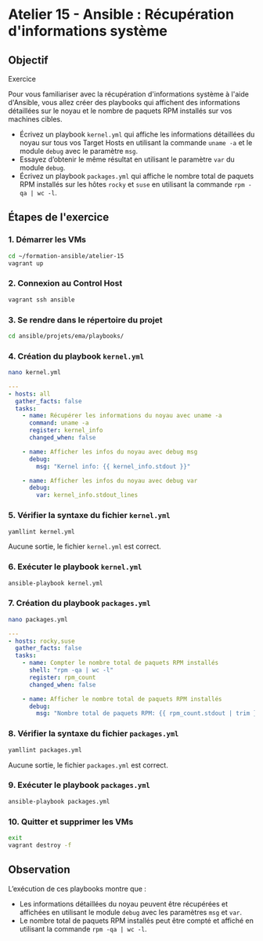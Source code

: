 # Atelier 15 - Ansible : Récupération d'informations système

## Objectif
Exercice

Pour vous familiariser avec la récupération d'informations système à l'aide d'Ansible, vous allez créer des playbooks qui affichent des informations détaillées sur le noyau et le nombre de paquets RPM installés sur vos machines cibles.

- Écrivez un playbook `kernel.yml` qui affiche les informations détaillées du noyau sur tous vos Target Hosts en utilisant la commande `uname -a` et le module `debug` avec le paramètre `msg`.
- Essayez d’obtenir le même résultat en utilisant le paramètre `var` du module `debug`.
- Écrivez un playbook `packages.yml` qui affiche le nombre total de paquets RPM installés sur les hôtes `rocky` et `suse` en utilisant la commande `rpm -qa | wc -l`.

## Étapes de l'exercice

### 1. Démarrer les VMs
```bash
cd ~/formation-ansible/atelier-15
vagrant up
```

### 2. Connexion au Control Host
```bash
vagrant ssh ansible
```

### 3. Se rendre dans le répertoire du projet
```bash
cd ansible/projets/ema/playbooks/
```

### 4. Création du playbook `kernel.yml`
```bash
nano kernel.yml
```
```yml
---
- hosts: all
  gather_facts: false
  tasks:
    - name: Récupérer les informations du noyau avec uname -a
      command: uname -a
      register: kernel_info
      changed_when: false

    - name: Afficher les infos du noyau avec debug msg
      debug:
        msg: "Kernel info: {{ kernel_info.stdout }}"

    - name: Afficher les infos du noyau avec debug var
      debug:
        var: kernel_info.stdout_lines
```

### 5. Vérifier la syntaxe du fichier `kernel.yml`
```bash
yamllint kernel.yml
```
Aucune sortie, le fichier `kernel.yml` est correct.

### 6. Exécuter le playbook `kernel.yml`
```bash
ansible-playbook kernel.yml
```

### 7. Création du playbook `packages.yml`
```bash
nano packages.yml
```
```yml
---
- hosts: rocky,suse
  gather_facts: false
  tasks:
    - name: Compter le nombre total de paquets RPM installés
      shell: "rpm -qa | wc -l"
      register: rpm_count
      changed_when: false

    - name: Afficher le nombre total de paquets RPM installés
      debug:
        msg: "Nombre total de paquets RPM: {{ rpm_count.stdout | trim }}"
```

### 8. Vérifier la syntaxe du fichier `packages.yml`
```bash
yamllint packages.yml
```
Aucune sortie, le fichier `packages.yml` est correct.

### 9. Exécuter le playbook `packages.yml`
```bash
ansible-playbook packages.yml
```

### 10. Quitter et supprimer les VMs
```bash
exit
vagrant destroy -f
```

## Observation
L’exécution de ces playbooks montre que :
- Les informations détaillées du noyau peuvent être récupérées et affichées en utilisant le module `debug` avec les paramètres `msg` et `var`.
- Le nombre total de paquets RPM installés peut être compté et affiché en utilisant la commande `rpm -qa | wc -l`.